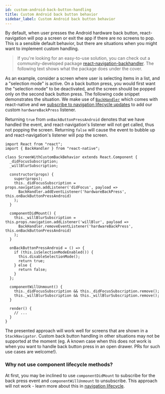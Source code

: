 ```yaml
---
id: custom-android-back-button-handling
title: Custom Android back button behavior
sidebar_label: Custom Android back button behavior
---
```


By default, when user presses the Android hardware back button, react-navigation will pop a screen or exit the app if there are no screens to pop. This is a sensible default behavior, but there are situations when you might want to implement custom handling.

> If you're looking for an easy-to-use solution, you can check out a community-developed package [react-navigation-backhandler](https://github.com/vonovak/react-navigation-backhandler). The following text shows what the package does under the cover.

As an example, consider a screen where user is selecting items in a list, and a "selection mode" is active. On a back button press, you would first want the "selection mode" to be deactivated, and the screen should be popped only on the second back button press. The following code snippet demonstrates the situation. We make use of [`BackHandler`](https://facebook.github.io/react-native/docs/backhandler.html) which comes with react-native and we [subscribe to navigation lifecycle updates](navigation-prop.html#addlistener-subscribe-to-updates-to-navigation-lifecycle) to add our custom `hardwareBackPress` listener.

Returning `true` from `onBackButtonPressAndroid` denotes that we have handled the event, and react-navigation's listener will not get called, thus not popping the screen. Returning `false` will cause the event to bubble up and react-navigation's listener will pop the screen.

```
import React from "react";
import { BackHandler } from "react-native";

class ScreenWithCustomBackBehavior extends React.Component {
  _didFocusSubscription;
  _willBlurSubscription;

  constructor(props) {
    super(props);
    this._didFocusSubscription = props.navigation.addListener('didFocus', payload =>
      BackHandler.addEventListener('hardwareBackPress', this.onBackButtonPressAndroid)
    );
  }

  componentDidMount() {
    this._willBlurSubscription = this.props.navigation.addListener('willBlur', payload =>
      BackHandler.removeEventListener('hardwareBackPress', this.onBackButtonPressAndroid)
    );
  }

  onBackButtonPressAndroid = () => {
    if (this.isSelectionModeEnabled()) {
      this.disableSelectionMode();
      return true;
    } else {
      return false;
    }
  };

  componentWillUnmount() {
    this._didFocusSubscription && this._didFocusSubscription.remove();
    this._willBlurSubscription && this._willBlurSubscription.remove();
  }

  render() {
    // ...
  }
}
```

The presented approach will work well for screens that are shown in a `StackNavigator`. Custom back button handling in other situations may not be supported at the moment (eg. A known case when this does not work is when you want to handle back button press in an open drawer. PRs for such use cases are welcome!).

### Why not use component lifecycle methods?

At first, you may be inclined to use `componentDidMount` to subscribe for the back press event and `componentWillUnmount` to unsubscribe. This approach will not work - learn more about this in [navigation lifecycle](navigation-lifecycle.md).
